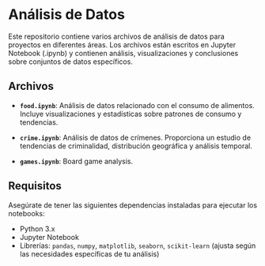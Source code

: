 # Análisis de Datos

Este repositorio contiene varios archivos de análisis de datos para proyectos en diferentes áreas. Los archivos están escritos en Jupyter Notebook (.ipynb) y contienen análisis, visualizaciones y conclusiones sobre conjuntos de datos específicos.

## Archivos

- **`food.ipynb`**: Análisis de datos relacionado con el consumo de alimentos. Incluye visualizaciones y estadísticas sobre patrones de consumo y tendencias.
  
- **`crime.ipynb`**: Análisis de datos de crímenes. Proporciona un estudio de tendencias de criminalidad, distribución geográfica y análisis temporal.
  
- **`games.ipynb`**: Board game analysis.

## Requisitos

Asegúrate de tener las siguientes dependencias instaladas para ejecutar los notebooks:

- Python 3.x
- Jupyter Notebook
- Librerías: `pandas`, `numpy`, `matplotlib`, `seaborn`, `scikit-learn` (ajusta según las necesidades específicas de tu análisis)
